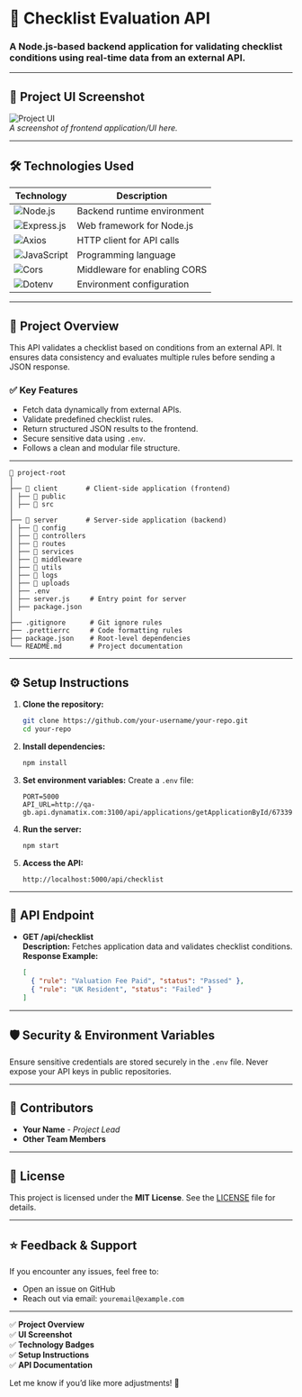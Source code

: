 # 🚀 **Checklist Evaluation API**

### A Node.js-based backend application for validating checklist conditions using real-time data from an external API.

---

## 📸 **Project UI Screenshot**

![Project UI](../Checklist-System/client/public/assets/CheckList%20UI%20ScreenShot.png)  
_A screenshot of frontend application/UI here._

---

## 🛠️ **Technologies Used**

| **Technology**                                                                                            | **Description**              |
| --------------------------------------------------------------------------------------------------------- | ---------------------------- |
| ![Node.js](https://img.shields.io/badge/Node.js-339933?style=flat&logo=node.js&logoColor=white)           | Backend runtime environment  |
| ![Express.js](https://img.shields.io/badge/Express.js-000000?style=flat&logo=express&logoColor=white)     | Web framework for Node.js    |
| ![Axios](https://img.shields.io/badge/Axios-5A29E4?style=flat&logo=axios&logoColor=white)                 | HTTP client for API calls    |
| ![JavaScript](https://img.shields.io/badge/JavaScript-323330?style=flat&logo=javascript&logoColor=F7DF1E) | Programming language         |
| ![Cors](https://img.shields.io/badge/CORS-0078D7?style=flat&logo=cors&logoColor=white)                    | Middleware for enabling CORS |
| ![Dotenv](https://img.shields.io/badge/Dotenv-000000?style=flat&logo=dotenv&logoColor=white)              | Environment configuration    |

---

## 📑 **Project Overview**

This API validates a checklist based on conditions from an external API. It ensures data consistency and evaluates multiple rules before sending a JSON response.

### ✅ **Key Features**

- Fetch data dynamically from external APIs.
- Validate predefined checklist rules.
- Return structured JSON results to the frontend.
- Secure sensitive data using `.env`.
- Follows a clean and modular file structure.

---

```
📁 project-root
│
├── 📁 client       # Client-side application (frontend)
│ ├── 📁 public
│ ├── 📁 src
│
├── 📁 server       # Server-side application (backend)
│ ├── 📁 config
│ ├── 📁 controllers
│ ├── 📁 routes
│ ├── 📁 services
│ ├── 📁 middleware
│ ├── 📁 utils
│ ├── 📁 logs
│ ├── 📁 uploads
│ ├── .env
│ ├── server.js     # Entry point for server
│ ├── package.json
│
├── .gitignore      # Git ignore rules
├── .prettierrc     # Code formatting rules
├── package.json    # Root-level dependencies
└── README.md       # Project documentation
```

---

## ⚙️ **Setup Instructions**

1. **Clone the repository:**

   ```bash
   git clone https://github.com/your-username/your-repo.git
   cd your-repo
   ```

2. **Install dependencies:**

   ```bash
   npm install
   ```

3. **Set environment variables:**
   Create a `.env` file:

   ```env
   PORT=5000
   API_URL=http://qa-gb.api.dynamatix.com:3100/api/applications/getApplicationById/67339ae56d5231c1a2c63639
   ```

4. **Run the server:**

   ```bash
   npm start
   ```

5. **Access the API:**
   ```plaintext
   http://localhost:5000/api/checklist
   ```

---

## 🧪 **API Endpoint**

- **GET /api/checklist**  
   **Description:** Fetches application data and validates checklist conditions.  
   **Response Example:**
  ```json
  [
    { "rule": "Valuation Fee Paid", "status": "Passed" },
    { "rule": "UK Resident", "status": "Failed" }
  ]
  ```

---

## 🛡️ **Security & Environment Variables**

Ensure sensitive credentials are stored securely in the `.env` file. Never expose your API keys in public repositories.

---

## 👥 **Contributors**

- **Your Name** - _Project Lead_
- **Other Team Members**

---

## 📜 **License**

This project is licensed under the **MIT License**. See the [LICENSE](./LICENSE) file for details.

---

## ⭐ **Feedback & Support**

If you encounter any issues, feel free to:

- Open an issue on GitHub
- Reach out via email: `youremail@example.com`

---

✅ **Project Overview**  
✅ **UI Screenshot**  
✅ **Technology Badges**  
✅ **Setup Instructions**  
✅ **API Documentation**

Let me know if you’d like more adjustments! 🚀
